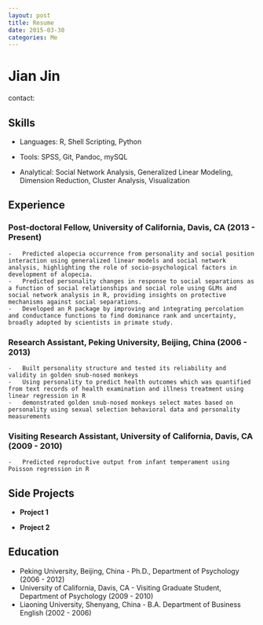 ```yaml
---
layout: post
title: Resume
date: 2015-03-30
categories: Me
---
```


Jian Jin
===============
contact:

##	Skills

*   Languages: R, Shell Scripting, Python

*   Tools: SPSS, Git, Pandoc, mySQL

*	Analytical: Social Network Analysis, Generalized Linear Modeling, Dimension Reduction, Cluster Analysis, Visualization

##	Experience

###   Post-doctoral Fellow, University of California, Davis, CA (2013 - Present)
	
	-	Predicted alopecia occurrence from personality and social position interaction using generalized linear models and social network analysis, highlighting the role of socio-psychological factors in development of alopecia.
	-	Predicted personality changes in response to social separations as a function of social relationships and social role using GLMs and social network analysis in R, providing insights on protective mechanisms against social separations.
	-	Developed an R package by improving and integrating percolation and conductance functions to find dominance rank and uncertainty, broadly adopted by scientists in primate study.
	

###   Research Assistant, Peking University, Beijing, China (2006 - 2013)

	-	Built personality structure and tested its reliability and validity in golden snub-nosed monkeys
	-	Using personality to predict health outcomes which was quantified from text records of health examination and illness treatment using linear regression in R
	-	demonstrated golden snub-nosed monkeys select mates based on personality using sexual selection behavioral data and personality measurements

###	  Visiting Research Assistant, University of California, Davis, CA (2009 - 2010)
	-	Predicted reproductive output from infant temperament using Poisson regression in R

##	Side Projects

* **Project 1** 

* **Project 2**

##	Education

*   Peking University, Beijing, China - Ph.D., Department of Psychology (2006 - 2012)
*	University of California, Davis, CA - Visiting Graduate Student, Department of Psychology (2009 - 2010)
*	Liaoning University, Shenyang, China - B.A. Department of Business English (2002 - 2006)

